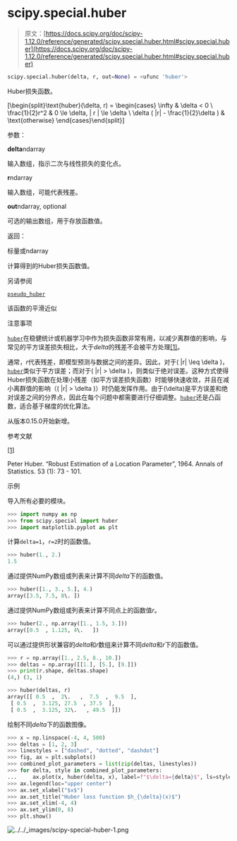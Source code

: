 # scipy.special.huber

> 原文：[https://docs.scipy.org/doc/scipy-1.12.0/reference/generated/scipy.special.huber.html#scipy.special.huber](https://docs.scipy.org/doc/scipy-1.12.0/reference/generated/scipy.special.huber.html#scipy.special.huber)

```py
scipy.special.huber(delta, r, out=None) = <ufunc 'huber'>
```

Huber损失函数。

\[\begin{split}\text{huber}(\delta, r) = \begin{cases} \infty & \delta < 0 \\ \frac{1}{2}r^2 & 0 \le \delta, | r | \le \delta \\ \delta ( |r| - \frac{1}{2}\delta ) & \text{otherwise} \end{cases}\end{split}\]

参数：

**delta**ndarray

输入数组，指示二次与线性损失的变化点。

**r**ndarray

输入数组，可能代表残差。

**out**ndarray, optional

可选的输出数组，用于存放函数值。

返回：

标量或ndarray

计算得到的Huber损失函数值。

另请参阅

[`pseudo_huber`](scipy.special.pseudo_huber.html#scipy.special.pseudo_huber "scipy.special.pseudo_huber")

该函数的平滑近似

注意事项

[`huber`](#scipy.special.huber "scipy.special.huber")在稳健统计或机器学习中作为损失函数非常有用，以减少离群值的影响，与常见的平方误差损失相比，大于*delta*的残差不会被平方处理[[1]](#ra55b8f92d335-1)。

通常，*r*代表残差，即模型预测与数据之间的差异。因此，对于\( |r| \leq \delta \)，[`huber`](#scipy.special.huber "scipy.special.huber")类似于平方误差；而对于\( |r| > \delta \)，则类似于绝对误差。这种方式使得Huber损失函数在处理小残差（如平方误差损失函数）时能够快速收敛，并且在减小离群值的影响（\( |r| > \delta \)）时仍能发挥作用。由于\(\delta\)是平方误差和绝对误差之间的分界点，因此在每个问题中都需要进行仔细调整。[`huber`](#scipy.special.huber "scipy.special.huber")还是凸函数，适合基于梯度的优化算法。

从版本0.15.0开始新增。

参考文献

[[1](#id1)]

Peter Huber. “Robust Estimation of a Location Parameter”, 1964\. Annals of Statistics. 53 (1): 73 - 101.

示例

导入所有必要的模块。

```py
>>> import numpy as np
>>> from scipy.special import huber
>>> import matplotlib.pyplot as plt 
```

计算`delta=1`，`r=2`时的函数值。

```py
>>> huber(1., 2.)
1.5 
```

通过提供NumPy数组或列表来计算不同*delta*下的函数值。

```py
>>> huber([1., 3., 5.], 4.)
array([3.5, 7.5, 8\. ]) 
```

通过提供NumPy数组或列表来计算不同点上的函数值*r*。

```py
>>> huber(2., np.array([1., 1.5, 3.]))
array([0.5  , 1.125, 4\.   ]) 
```

可以通过提供形状兼容的*delta*和*r*数组来计算不同*delta*和*r*下的函数值。

```py
>>> r = np.array([1., 2.5, 8., 10.])
>>> deltas = np.array([[1.], [5.], [9.]])
>>> print(r.shape, deltas.shape)
(4,) (3, 1) 
```

```py
>>> huber(deltas, r)
array([[ 0.5  ,  2\.   ,  7.5  ,  9.5  ],
 [ 0.5  ,  3.125, 27.5  , 37.5  ],
 [ 0.5  ,  3.125, 32\.   , 49.5  ]]) 
```

绘制不同*delta*下的函数图像。

```py
>>> x = np.linspace(-4, 4, 500)
>>> deltas = [1, 2, 3]
>>> linestyles = ["dashed", "dotted", "dashdot"]
>>> fig, ax = plt.subplots()
>>> combined_plot_parameters = list(zip(deltas, linestyles))
>>> for delta, style in combined_plot_parameters:
...     ax.plot(x, huber(delta, x), label=f"$\delta={delta}$", ls=style)
>>> ax.legend(loc="upper center")
>>> ax.set_xlabel("$x$")
>>> ax.set_title("Huber loss function $h_{\delta}(x)$")
>>> ax.set_xlim(-4, 4)
>>> ax.set_ylim(0, 8)
>>> plt.show() 
```

![../../_images/scipy-special-huber-1.png](../Images/b3c36ceb47b97bb6b4abbf42eeb536af.png)
